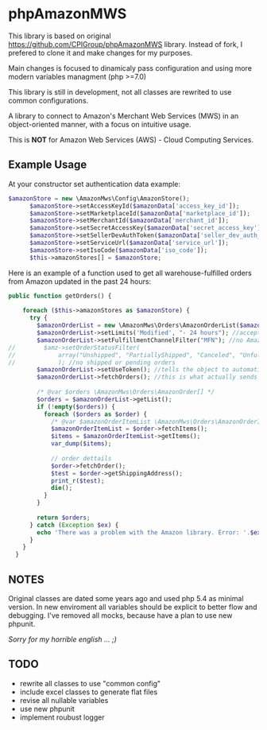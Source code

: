 phpAmazonMWS
============

This library is based on original https://github.com/CPIGroup/phpAmazonMWS library. Instead of fork, I prefered to clone it and make changes for my purposes.

Main changes is focused to dinamicaly pass configuration and using more modern variables managment (php >=7.0)

This library is still in development, not all classes are rewrited to use common configurations.

A library to connect to Amazon's Merchant Web Services (MWS) in an object-oriented manner, with a focus on intuitive usage.  

This is __NOT__ for Amazon Web Services (AWS) - Cloud Computing Services.

## Example Usage

At your constructor set authentication data example:

```php
$amazonStore = new \AmazonMws\Config\AmazonStore();
      $amazonStore->setAccessKeyId($amazonData['access_key_id']);
      $amazonStore->setMarketplaceId($amazonData['marketplace_id']);
      $amazonStore->setMerchantId($amazonData['merchant_id']);
      $amazonStore->setSecretAccessKey($amazonData['secret_access_key']);
      $amazonStore->setSellerDevAuthToken($amazonData['seller_dev_auth_token']);
      $amazonStore->setServiceUrl($amazonData['service_url']);
      $amazonStore->setIsoCode($amazonData['iso_code']);
      $this->amazonStores[] = $amazonStore;
```

Here is an example of a function used to get all warehouse-fulfilled orders from Amazon updated in the past 24 hours:
```php
public function getOrders() {
    
    foreach ($this->amazonStores as $amazonStore) {
      try {
        $amazonOrderList = new \AmazonMws\Orders\AmazonOrderList($amazonStore);
        $amazonOrderList->setLimits('Modified', "- 24 hours"); //accepts either specific timestamps or relative times 
        $amazonOrderList->setFulfillmentChannelFilter("MFN"); //no Amazon-fulfilled orders
//        $amz->setOrderStatusFilter(
//            array("Unshipped", "PartiallyShipped", "Canceled", "Unfulfillable")
//            ); //no shipped or pending orders
        $amazonOrderList->setUseToken(); //tells the object to automatically use tokens right away
        $amazonOrderList->fetchOrders(); //this is what actually sends the request
        
        /* @var $orders \AmazonMws\Orders\AmazonOrder[] */
        $orders = $amazonOrderList->getList();
        if (!empty($orders)) {
          foreach ($orders as $order) {
            /* @var $amazonOrderItemList \AmazonMws\Orders\AmazonOrderItemList */
            $amazonOrderItemList = $order->fetchItems();
            $items = $amazonOrderItemList->getItems();
            var_dump($items);
            
            // order dettails
            $order->fetchOrder();
            $test = $order->getShippingAddress();
            print_r($test);
            die();
          }
        }
        
        return $orders;
      } catch (Exception $ex) {
        echo 'There was a problem with the Amazon library. Error: '.$ex->getMessage();
      }
    }
  }
```
## NOTES

Original classes are dated some years ago and used php 5.4 as minimal version. In new enviroment all variables should be explicit to better flow and debugging. I've removed all mocks, because have a plan to use new phpunit.

<i>Sorry for my horrible english ... ;)</i>

## TODO
- rewrite all classes to use "common config"
- include excel classes to generate flat files
- revise all nullable variables
- use new phpunit
- implement roubust logger
